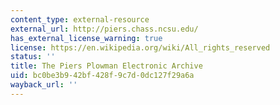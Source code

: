 ```yaml
---
content_type: external-resource
external_url: http://piers.chass.ncsu.edu/
has_external_license_warning: true
license: https://en.wikipedia.org/wiki/All_rights_reserved
status: ''
title: The Piers Plowman Electronic Archive
uid: bc0be3b9-42bf-428f-9c7d-0dc127f29a6a
wayback_url: ''
---
```

